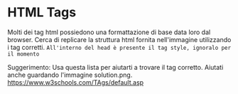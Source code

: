 # HTML Tags

Molti dei tag html possiedono una formattazione di base data loro dal browser. Cerca di replicare la struttura html fornita nell'immagine utilizzando i tag corretti.
`All'interno del head è presente il tag style, ignoralo per il momento`

Suggerimento:
Usa questa lista per aiutarti a trovare il tag corretto. Aiutati anche guardando l'immagine solution.png.
<https://www.w3schools.com/TAgs/default.asp>

